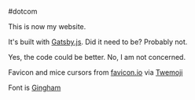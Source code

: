 #dotcom

This is now my website.

It's built with [Gatsby.js](https://www.gatsbyjs.org/).
Did it need to be? Probably not.

Yes, the code could be better. No, I am not concerned.

Favicon and mice cursors from [favicon.io](https://favicon.io/emoji-favicons/name-badge/) via [Twemoji](https://twemoji.twitter.com/content/twemoji-twitter/en.html)

Font is [Gingham](http://koe.berlin/variablefont/)